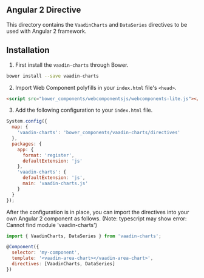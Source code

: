 ## Angular 2 Directive

This directory contains the `VaadinCharts` and `DataSeries` directives to be used with
Angular 2 framework.

## Installation

1) First install the `vaadin-charts` through Bower.

```bash
bower install --save vaadin-charts
```

2) Import Web Component polyfills in your `index.html` file's `<head>`.

```html
<script src="bower_components/webcomponentsjs/webcomponents-lite.js"></script>
```

3) Add the following configuration to your `index.html` file.

```javascript
System.config({
  map: {
    'vaadin-charts': 'bower_components/vaadin-charts/directives'
  },
  packages: {
    app: {
      format: 'register',
      defaultExtension: 'js'
    },
    'vaadin-charts': {
      defaultExtension: 'js',
      main: 'vaadin-charts.js'
    }
  }
});
```

After the configuration is in place, you can import the directives into your
own Angular 2 component as follows. (Note: typescript may show error: Cannot find module 'vaadin-charts')

```javascript
import { VaadinCharts, DataSeries } from 'vaadin-charts';

@Component({
  selector: 'my-component',
  template: '<vaadin-area-chart></vaadin-area-chart>',
  directives: [VaadinCharts, DataSeries]
})
```
